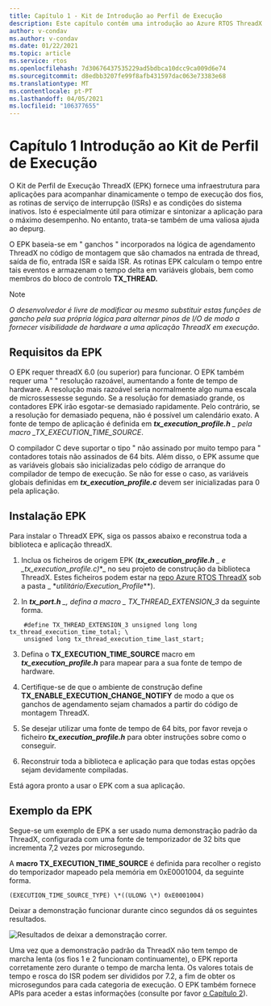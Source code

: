 ```yaml
---
title: Capítulo 1 - Kit de Introdução ao Perfil de Execução
description: Este capítulo contém uma introdução ao Azure RTOS ThreadX Execution Profile Kit (EPK).
author: v-condav
ms.author: v-condav
ms.date: 01/22/2021
ms.topic: article
ms.service: rtos
ms.openlocfilehash: 7d30676437535229ad5bdbca10dcc9ca009d6e74
ms.sourcegitcommit: d8edbb3207fe99f8afb431597dac063e73383e68
ms.translationtype: MT
ms.contentlocale: pt-PT
ms.lasthandoff: 04/05/2021
ms.locfileid: "106377655"
---
```

# <a name="chapter-1--introduction-to-the-execution-profile-kit"></a>Capítulo 1 Introdução ao Kit de Perfil de Execução

O Kit de Perfil de Execução ThreadX (EPK) fornece uma infraestrutura para aplicações para acompanhar dinamicamente o tempo de execução dos fios, as rotinas de serviço de interrupção (ISRs) e as condições do sistema inativos. Isto é especialmente útil para otimizar e sintonizar a aplicação para o máximo desempenho. No entanto, trata-se também de uma valiosa ajuda ao depurg.

O EPK baseia-se em \" ganchos \" incorporados na lógica de agendamento ThreadX no código de montagem que são chamados na entrada de thread, saída de fio, entrada ISR e saída ISR. As rotinas EPK calculam o tempo entre tais eventos e armazenam o tempo delta em variáveis globais, bem como membros do bloco de controlo **TX_THREAD.**

> [!NOTE]
> *O desenvolvedor é livre de modificar ou mesmo substituir estas funções de gancho pela sua própria lógica para alternar pinos de I/O de modo a fornecer visibilidade de hardware a uma aplicação ThreadX em execução*.

## 

## <a name="epk-requirements"></a>Requisitos da EPK

O EPK requer threadX 6.0 (ou superior) para funcionar. O EPK também requer uma \" \" resolução razoável, aumentando a fonte de tempo de hardware. A resolução mais razoável seria normalmente algo numa escala de microssessesse segundo. Se a resolução for demasiado grande, os contadores EPK irão esgotar-se demasiado rapidamente. Pelo contrário, se a resolução for demasiado pequena, não é possível um calendário exato. A fonte de tempo de aplicação é definida em ***tx_execution_profile.h** _ pela macro _*TX_EXECUTION_TIME_SOURCE**.

O compilador C deve suportar o tipo \" não assinado por muito tempo para \" contadores totais não assinados de 64 bits. Além disso, o EPK assume que as variáveis globais são inicializadas pelo código de arranque do compilador de tempo de execução. Se não for esse o caso, as variáveis globais definidas em ***tx_execution_profile.c*** devem ser inicializadas para 0 pela aplicação.

## <a name="epk-installation"></a>Instalação EPK

Para instalar o ThreadX EPK, siga os passos abaixo e reconstrua toda a biblioteca e aplicação threadX.

1. Inclua os ficheiros de origem EPK (***tx_execution_profile.h** _ e _*_tx_execution_profile.c)_*_ no seu projeto de construção da biblioteca ThreadX. Estes ficheiros podem estar na [repo Azure RTOS ThreadX](<https://github.com/azure-rtos/threadx>) sob a pasta _ *_utilitário/Execution_Profile_**).

1. In ***tx_port.h** _, defina a macro _ *TX_THREAD_EXTENSION_3** da seguinte forma.
```
    #define TX_THREAD_EXTENSION_3 unsigned long long tx_thread_execution_time_total; \
    unsigned long tx_thread_execution_time_last_start;
```

3. Defina o **TX_EXECUTION_TIME_SOURCE** macro em **_tx_execution_profile.h_** para mapear para a sua fonte de tempo de hardware.

1. Certifique-se de que o ambiente de construção define **TX_ENABLE_EXECUTION_CHANGE_NOTIFY** de modo a que os ganchos de agendamento sejam chamados a partir do código de montagem ThreadX.

1. Se desejar utilizar uma fonte de tempo de 64 bits, por favor reveja o ficheiro ***tx_execution_profile.h*** para obter instruções sobre como o conseguir.

1. Reconstruir toda a biblioteca e aplicação para que todas estas opções sejam devidamente compiladas.

Está agora pronto a usar o EPK com a sua aplicação.

##  <a name="epk-example"></a>Exemplo da EPK 

Segue-se um exemplo de EPK a ser usado numa demonstração padrão da ThreadX, configurada com uma fonte de temporizador de 32 bits que incrementa 7,2 vezes por microsegundo. 

A **macro TX_EXECUTION_TIME_SOURCE** é definida para recolher o registo do temporizador mapeado pela memória em 0xE0001004, da seguinte forma.
```
(EXECUTION_TIME_SOURCE_TYPE) \*((ULONG \*) 0xE0001004)
```

Deixar a demonstração funcionar durante cinco segundos dá os seguintes resultados.

![Resultados de deixar a demonstração correr.](media/demo_results.png)

Uma vez que a demonstração padrão da ThreadX não tem tempo de marcha lenta (os fios 1 e 2 funcionam continuamente), o EPK reporta corretamente zero durante o tempo de marcha lenta. Os valores totais de tempo e rosca do ISR podem ser divididos por 7.2, a fim de obter os microsegundos para cada categoria de execução. O EPK também fornece APIs para aceder a estas informações (consulte por favor [o Capítulo 2](chapter2.md)).